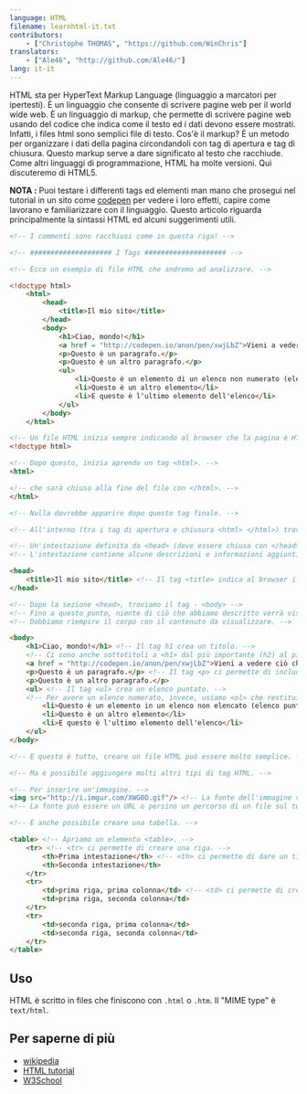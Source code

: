 ```yaml
---
language: HTML
filename: learnhtml-it.txt
contributors:
    - ["Christophe THOMAS", "https://github.com/WinChris"]
translators:
    - ["Ale46", "http://github.com/Ale46/"]
lang: it-it
---
```


HTML sta per HyperText Markup Language (linguaggio a marcatori per ipertesti).
È un linguaggio che consente di scrivere pagine web per il world wide web.
È un linguaggio di markup, che permette di scrivere pagine web usando del codice che indica come il testo ed i dati devono essere mostrati.
Infatti, i files html sono semplici file di testo.
Cos'è il markup? È un metodo per organizzare i dati della pagina circondandoli con tag di apertura e tag di chiusura.
Questo markup serve a dare significato al testo che racchiude.
Come altri linguaggi di programmazione, HTML ha molte versioni. Qui discuteremo di HTML5.

**NOTA :**  Puoi testare i differenti tags ed elementi man mano che prosegui nel tutorial in un sito come [codepen](http://codepen.io/pen/) per vedere i loro effetti, capire come lavorano e familiarizzare con il linguaggio.
Questo articolo riguarda principalmente la sintassi HTML ed alcuni suggerimenti utili.


```html
<!-- I commenti sono racchiusi come in questa riga! -->

<!-- #################### I Tags #################### -->

<!-- Ecco un esempio di file HTML che andremo ad analizzare. -->

<!doctype html>
	<html>
		<head>
			<title>Il mio sito</title>
		</head>
		<body>
			<h1>Ciao, mondo!</h1>
			<a href = "http://codepen.io/anon/pen/xwjLbZ">Vieni a vedere ciò che mostra</a>
			<p>Questo è un paragrafo.</p>
			<p>Questo è un altro paragrafo.</p>
			<ul>
				<li>Questo è un elemento di un elenco non numerato (elenco puntato)</li>
				<li>Questo è un altro elemento</li>
				<li>E questo è l'ultimo elemento dell'elenco</li>
			</ul>
		</body>
	</html>

<!-- Un file HTML inizia sempre indicando al browser che la pagina è HTML. -->
<!doctype html>

<!-- Dopo questo, inizia aprendo un tag <html>. -->
<html>

<!-- che sarà chiuso alla fine del file con </html>. -->
</html>

<!-- Nulla dovrebbe apparire dopo questo tag finale. -->

<!-- All'interno (tra i tag di apertura e chiusura <html> </html>) troviamo: -->

<!-- Un'intestazione definita da <head> (deve essere chiusa con </head>). -->
<!-- L'intestazione contiene alcune descrizioni e informazioni aggiuntive non visualizzate; questi sono i metadati. -->

<head>
	<title>Il mio sito</title> <!-- Il tag <title> indica al browser il titolo da mostrare nella barra del titolo della finestra del browser e nel nome della scheda. -->
</head>

<!-- Dopo la sezione <head>, troviamo il tag - <body> -->
<!-- Fino a questo punto, niente di ciò che abbiamo descritto verrà visualizzato nella finestra del browser. -->
<!-- Dobbiamo riempire il corpo con il contenuto da visualizzare. -->

<body>
	<h1>Ciao, mondo!</h1> <!-- Il tag h1 crea un titolo. -->
	<!-- Ci sono anche sottotitoli a <h1> dal più importante (h2) al più preciso (h6). -->
	<a href = "http://codepen.io/anon/pen/xwjLbZ">Vieni a vedere ciò che mostra</a> <!-- un collegamento ipertestuale all'URL fornito dall'attributo href="" -->
	<p>Questo è un paragrafo.</p> <!-- Il tag <p> ci permette di includere del testo nella pagina html. -->
	<p>Questo è un altro paragrafo.</p>
	<ul> <!-- Il tag <ul> crea un elenco puntato. -->
	<!-- Per avere un elenco numerato, invece, usiamo <ol> che restituisce 1. per il primo elemento, 2. per il secondo, etc. -->
		<li>Questo è un elemento in un elenco non elencato (elenco puntato)</li>
		<li>Questo è un altro elemento</li>
		<li>E questo è l'ultimo elemento dell'elenco</li>
	</ul>
</body>

<!-- E questo è tutto, creare un file HTML può essere molto semplice. -->

<!-- Ma è possibile aggiungere molti altri tipi di tag HTML. -->

<!-- Per inserire un'immagine. -->
<img src="http://i.imgur.com/XWG0O.gif"/> <!-- La fonte dell'immagine viene indicata usando l'attributo src="" -->
<!-- La fonte può essere un URL o persino un percorso di un file sul tuo computer. -->

<!-- È anche possibile creare una tabella. -->

<table> <!-- Apriamo un elemento <table>. -->
	<tr> <!-- <tr> ci permette di creare una riga. -->
		<th>Prima intestazione</th> <!-- <th> ci permette di dare un titolo ad una colonna della tabella. -->
		<th>Seconda intestazione</th>
	</tr>
	<tr>
		<td>prima riga, prima colonna</td> <!-- <td> ci permette di creare una cella della tabella. -->
		<td>prima riga, seconda colonna</td>
	</tr>
	<tr>
		<td>seconda riga, prima colonna</td>
		<td>seconda riga, seconda colonna</td>
	</tr>
</table>
```

## Uso

HTML è scritto in files che finiscono con `.html` o `.htm`. Il "MIME type" è `text/html`.

## Per saperne di più

* [wikipedia](https://it.wikipedia.org/wiki/HTML)
* [HTML tutorial](https://developer.mozilla.org/it/docs/Web/HTML)
* [W3School](http://www.w3schools.com/html/html_intro.asp)

